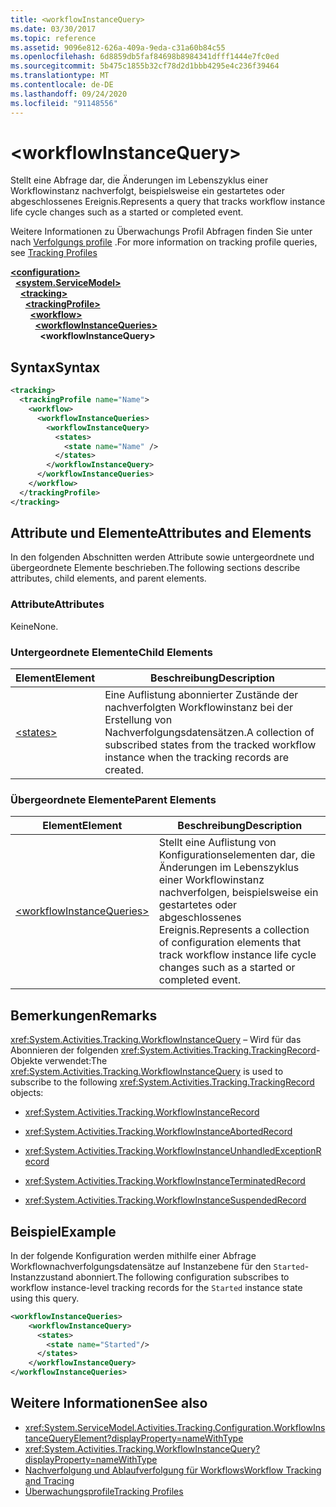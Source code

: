 ```yaml
---
title: <workflowInstanceQuery>
ms.date: 03/30/2017
ms.topic: reference
ms.assetid: 9096e812-626a-409a-9eda-c31a60b84c55
ms.openlocfilehash: 6d8859db5faf84698b8984341dfff1444e7fc0ed
ms.sourcegitcommit: 5b475c1855b32cf78d2d1bbb4295e4c236f39464
ms.translationtype: MT
ms.contentlocale: de-DE
ms.lasthandoff: 09/24/2020
ms.locfileid: "91148556"
---
```

# \<workflowInstanceQuery>

<span data-ttu-id="d1d0b-101">Stellt eine Abfrage dar, die Änderungen im Lebenszyklus einer Workflowinstanz nachverfolgt, beispielsweise ein gestartetes oder abgeschlossenes Ereignis.</span><span class="sxs-lookup"><span data-stu-id="d1d0b-101">Represents a query that tracks workflow instance life cycle changes such as a started or completed event.</span></span>  
  
 <span data-ttu-id="d1d0b-102">Weitere Informationen zu Überwachungs Profil Abfragen finden Sie unter nach [Verfolgungs profile](../../../windows-workflow-foundation/tracking-profiles.md) .</span><span class="sxs-lookup"><span data-stu-id="d1d0b-102">For more information on tracking profile queries, see [Tracking Profiles](../../../windows-workflow-foundation/tracking-profiles.md)</span></span>  
  
[**\<configuration>**](../configuration-element.md)\
&nbsp;&nbsp;[**\<system.ServiceModel>**](system-servicemodel-of-workflow.md)\
&nbsp;&nbsp;&nbsp;&nbsp;[**\<tracking>**](tracking.md)\
&nbsp;&nbsp;&nbsp;&nbsp;&nbsp;&nbsp;[**\<trackingProfile>**](trackingprofile.md)\
&nbsp;&nbsp;&nbsp;&nbsp;&nbsp;&nbsp;&nbsp;&nbsp;[**\<workflow>**](workflow.md)\
&nbsp;&nbsp;&nbsp;&nbsp;&nbsp;&nbsp;&nbsp;&nbsp;&nbsp;&nbsp;[**\<workflowInstanceQueries>**](workflowinstancequeries.md)\
&nbsp;&nbsp;&nbsp;&nbsp;&nbsp;&nbsp;&nbsp;&nbsp;&nbsp;&nbsp;&nbsp;&nbsp;**\<workflowInstanceQuery>**  
  
## <a name="syntax"></a><span data-ttu-id="d1d0b-103">Syntax</span><span class="sxs-lookup"><span data-stu-id="d1d0b-103">Syntax</span></span>  
  
```xml  
<tracking>
  <trackingProfile name="Name">
    <workflow>
      <workflowInstanceQueries>
        <workflowInstanceQuery>
          <states>
            <state name="Name" />
          </states>
        </workflowInstanceQuery>
      </workflowInstanceQueries>
    </workflow>
  </trackingProfile>
</tracking>  
```  
  
## <a name="attributes-and-elements"></a><span data-ttu-id="d1d0b-104">Attribute und Elemente</span><span class="sxs-lookup"><span data-stu-id="d1d0b-104">Attributes and Elements</span></span>  

 <span data-ttu-id="d1d0b-105">In den folgenden Abschnitten werden Attribute sowie untergeordnete und übergeordnete Elemente beschrieben.</span><span class="sxs-lookup"><span data-stu-id="d1d0b-105">The following sections describe attributes, child elements, and parent elements.</span></span>  
  
### <a name="attributes"></a><span data-ttu-id="d1d0b-106">Attribute</span><span class="sxs-lookup"><span data-stu-id="d1d0b-106">Attributes</span></span>  

 <span data-ttu-id="d1d0b-107">Keine</span><span class="sxs-lookup"><span data-stu-id="d1d0b-107">None.</span></span>  
  
### <a name="child-elements"></a><span data-ttu-id="d1d0b-108">Untergeordnete Elemente</span><span class="sxs-lookup"><span data-stu-id="d1d0b-108">Child Elements</span></span>  
  
|<span data-ttu-id="d1d0b-109">Element</span><span class="sxs-lookup"><span data-stu-id="d1d0b-109">Element</span></span>|<span data-ttu-id="d1d0b-110">Beschreibung</span><span class="sxs-lookup"><span data-stu-id="d1d0b-110">Description</span></span>|  
|-------------|-----------------|  
|[\<states>](states.md)|<span data-ttu-id="d1d0b-111">Eine Auflistung abonnierter Zustände der nachverfolgten Workflowinstanz bei der Erstellung von Nachverfolgungsdatensätzen.</span><span class="sxs-lookup"><span data-stu-id="d1d0b-111">A collection of subscribed states from the tracked workflow instance when the tracking records are created.</span></span>|  
  
### <a name="parent-elements"></a><span data-ttu-id="d1d0b-112">Übergeordnete Elemente</span><span class="sxs-lookup"><span data-stu-id="d1d0b-112">Parent Elements</span></span>  
  
|<span data-ttu-id="d1d0b-113">Element</span><span class="sxs-lookup"><span data-stu-id="d1d0b-113">Element</span></span>|<span data-ttu-id="d1d0b-114">Beschreibung</span><span class="sxs-lookup"><span data-stu-id="d1d0b-114">Description</span></span>|  
|-------------|-----------------|  
|[\<workflowInstanceQueries>](workflowinstancequeries.md)|<span data-ttu-id="d1d0b-115">Stellt eine Auflistung von Konfigurationselementen dar, die Änderungen im Lebenszyklus einer Workflowinstanz nachverfolgen, beispielsweise ein gestartetes oder abgeschlossenes Ereignis.</span><span class="sxs-lookup"><span data-stu-id="d1d0b-115">Represents a collection of configuration elements that track workflow instance life cycle changes such as a started or completed event.</span></span>|  
  
## <a name="remarks"></a><span data-ttu-id="d1d0b-116">Bemerkungen</span><span class="sxs-lookup"><span data-stu-id="d1d0b-116">Remarks</span></span>  

 <span data-ttu-id="d1d0b-117"><xref:System.Activities.Tracking.WorkflowInstanceQuery> – Wird für das Abonnieren der folgenden <xref:System.Activities.Tracking.TrackingRecord>-Objekte verwendet:</span><span class="sxs-lookup"><span data-stu-id="d1d0b-117">The <xref:System.Activities.Tracking.WorkflowInstanceQuery> is used to subscribe to the following <xref:System.Activities.Tracking.TrackingRecord> objects:</span></span>  
  
- <xref:System.Activities.Tracking.WorkflowInstanceRecord>  
  
- <xref:System.Activities.Tracking.WorkflowInstanceAbortedRecord>  
  
- <xref:System.Activities.Tracking.WorkflowInstanceUnhandledExceptionRecord>  
  
- <xref:System.Activities.Tracking.WorkflowInstanceTerminatedRecord>  
  
- <xref:System.Activities.Tracking.WorkflowInstanceSuspendedRecord>  
  
## <a name="example"></a><span data-ttu-id="d1d0b-118">Beispiel</span><span class="sxs-lookup"><span data-stu-id="d1d0b-118">Example</span></span>  

 <span data-ttu-id="d1d0b-119">In der folgende Konfiguration werden mithilfe einer Abfrage Workflownachverfolgungsdatensätze auf Instanzebene für den `Started`-Instanzzustand abonniert.</span><span class="sxs-lookup"><span data-stu-id="d1d0b-119">The following configuration subscribes to workflow instance-level tracking records for the `Started` instance state using this query.</span></span>  
  
```xml  
<workflowInstanceQueries>  
    <workflowInstanceQuery>  
      <states>  
        <state name="Started"/>  
      </states>  
    </workflowInstanceQuery>  
</workflowInstanceQueries>  
```  
  
## <a name="see-also"></a><span data-ttu-id="d1d0b-120">Weitere Informationen</span><span class="sxs-lookup"><span data-stu-id="d1d0b-120">See also</span></span>

- <xref:System.ServiceModel.Activities.Tracking.Configuration.WorkflowInstanceQueryElement?displayProperty=nameWithType>
- <xref:System.Activities.Tracking.WorkflowInstanceQuery?displayProperty=nameWithType>
- [<span data-ttu-id="d1d0b-121">Nachverfolgung und Ablaufverfolgung für Workflows</span><span class="sxs-lookup"><span data-stu-id="d1d0b-121">Workflow Tracking and Tracing</span></span>](../../../windows-workflow-foundation/workflow-tracking-and-tracing.md)
- [<span data-ttu-id="d1d0b-122">Überwachungsprofile</span><span class="sxs-lookup"><span data-stu-id="d1d0b-122">Tracking Profiles</span></span>](../../../windows-workflow-foundation/tracking-profiles.md)
